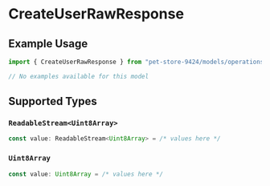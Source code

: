 # CreateUserRawResponse

## Example Usage

```typescript
import { CreateUserRawResponse } from "pet-store-9424/models/operations";

// No examples available for this model
```

## Supported Types

### `ReadableStream<Uint8Array>`

```typescript
const value: ReadableStream<Uint8Array> = /* values here */
```

### `Uint8Array`

```typescript
const value: Uint8Array = /* values here */
```

